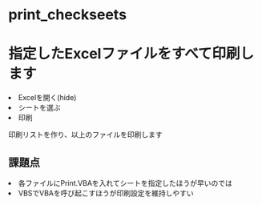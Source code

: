 # print_checkseets
<h1>指定したExcelファイルをすべて印刷します</h1>
  <li>Excelを開く(hide)</li>
  <li>シートを選ぶ</li>
  <li>印刷</li>
  
  <p>印刷リストを作り、以上のファイルを印刷します</p>
 
<h2>課題点</h2>
  <li>各ファイルにPrint.VBAを入れてシートを指定したほうが早いのでは</li>
  <li>VBSでVBAを呼び起こすほうが印刷設定を維持しやすい</li>
